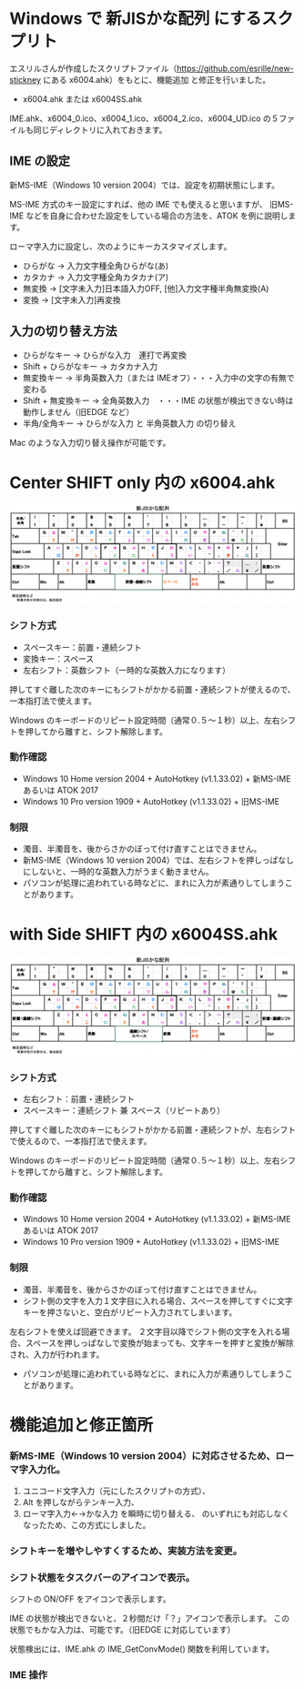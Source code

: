 # Windows で 新JISかな配列 にするスクプリト

エスリルさんが作成したスクリプトファイル（https://github.com/esrille/new-stickney にある x6004.ahk）をもとに、機能追加
と修正を行いました。

* x6004.ahk または x6004SS.ahk

IME.ahk、x6004_0.ico、x6004_1.ico、x6004_2.ico、x6004_UD.ico の５ファイルも同じディレクトリに入れておきます。

## IME の設定

新MS-IME（Windows 10 version 2004）では、設定を初期状態にします。

MS-IME 方式のキー設定にすれば、他の IME でも使えると思いますが、
旧MS-IME などを自身に合わせた設定をしている場合の方法を、ATOK を例に説明します。

ローマ字入力に設定し、次のようにキーカスタマイズします。

* ひらがな	→ 入力文字種全角ひらがな(あ)
* カタカナ	→ 入力文字種全角カタカナ(ア)
* 無変換	→ [文字未入力]日本語入力OFF, [他]入力文字種半角無変換(A)
* 変換	→ [文字未入力]再変換

## 入力の切り替え方法

* ひらがなキー		→ ひらがな入力　連打で再変換
* Shift + ひらがなキー	→ カタカナ入力
* 無変換キー		→ 半角英数入力（または IMEオフ）・・・入力中の文字の有無で変わる
* Shift + 無変換キー	→ 全角英数入力　・・・IME の状態が検出できない時は動作しません（旧EDGE など）
* 半角/全角キー		→ ひらがな入力 と 半角英数入力 の切り替え

Mac のような入力切り替え操作が可能です。

# Center SHIFT only 内の x6004.ahk

![JISキーボードの配列図](SinJIS_Layout.png)

### シフト方式

* スペースキー：前置・連続シフト
* 変換キー：スペース
* 左右シフト：英数シフト（一時的な英数入力になります）

押してすぐ離した次のキーにもシフトがかかる前置・連続シフトが使えるので、一本指打法で使えます。

Windows のキーボードのリピート設定時間（通常０.５〜１秒）以上、左右シフトを押してから離すと、シフト解除します。

### 動作確認

* Windows 10 Home version 2004 + AutoHotkey (v1.1.33.02) + 新MS-IME あるいは ATOK 2017
* Windows 10 Pro version 1909 + AutoHotkey (v1.1.33.02) + 旧MS-IME

### 制限

* 濁音、半濁音を、後からさかのぼって付け直すことはできません。
* 新MS-IME（Windows 10 version 2004）では、左右シフトを押しっぱなしにしないと、一時的な英数入力がうまく動きません。
* パソコンが処理に追われている時などに、まれに入力が素通りしてしまうことがあります。

# with Side SHIFT 内の x6004SS.ahk

![JISキーボードの配列図](SinJIS_SS_Layout.png)

### シフト方式

* 左右シフト：前置・連続シフト
* スペースキー：連続シフト 兼 スペース（リピートあり）

押してすぐ離した次のキーにもシフトがかかる前置・連続シフトが、左右シフトで使えるので、一本指打法で使えます。

Windows のキーボードのリピート設定時間（通常０.５〜１秒）以上、左右シフトを押してから離すと、シフト解除します。

### 動作確認

* Windows 10 Home version 2004 + AutoHotkey (v1.1.33.02) + 新MS-IME あるいは ATOK 2017
* Windows 10 Pro version 1909 + AutoHotkey (v1.1.33.02) + 旧MS-IME

### 制限

* 濁音、半濁音を、後からさかのぼって付け直すことはできません。
* シフト側の文字を入力１文字目に入れる場合、スペースを押してすぐに文字キーを押さないと、空白がリピート入力されてしまいます。

左右シフトを使えば回避できます。
２文字目以降でシフト側の文字を入れる場合、スペースを押しっぱなしで変換が始まっても、文字キーを押すと変換が解除され、入力が行われます。

* パソコンが処理に追われている時などに、まれに入力が素通りしてしまうことがあります。

# 機能追加と修正箇所

### 新MS-IME（Windows 10 version 2004）に対応させるため、ローマ字入力化。

1. ユニコード文字入力（元にしたスクリプトの方式）、
2. Alt を押しながらテンキー入力、
3. ローマ字入力←→かな入力 を瞬時に切り替える、
のいずれにも対応しなくなったため、この方式にしました。

### シフトキーを増やしやすくするため、実装方法を変更。

### シフト状態をタスクバーのアイコンで表示。

シフトの ON/OFF をアイコンで表示します。

IME の状態が検出できないと、２秒間だけ「？」アイコンで表示します。
この状態でもかな入力は、可能です。（旧EDGE に対応しています）

状態検出には、IME.ahk の IME_GetConvMode() 関数を利用しています。

### IME 操作
